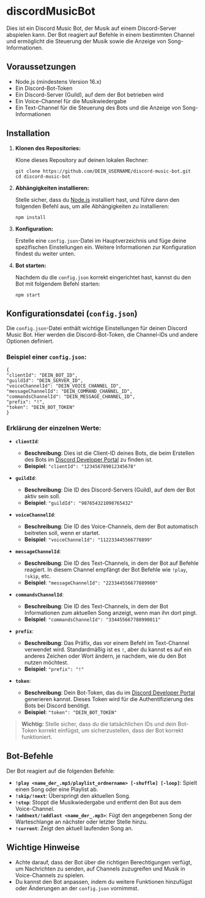 # discordMusicBot

Dies ist ein Discord Music Bot, der Musik auf einem Discord-Server abspielen kann. Der Bot reagiert auf Befehle in einem bestimmten Channel und ermöglicht die Steuerung der Musik sowie die Anzeige von Song-Informationen.

## Voraussetzungen

- Node.js (mindestens Version 16.x)
- Ein Discord-Bot-Token
- Ein Discord-Server (Guild), auf dem der Bot betrieben wird
- Ein Voice-Channel für die Musikwiedergabe
- Ein Text-Channel für die Steuerung des Bots und die Anzeige von Song-Informationen

## Installation

1. **Klonen des Repositories:**

   Klone dieses Repository auf deinen lokalen Rechner:

   ```
   git clone https://github.com/DEIN_USERNAME/discord-music-bot.git
   cd discord-music-bot
   ```

2. **Abhängigkeiten installieren:**

   Stelle sicher, dass du [Node.js](https://nodejs.org/) installiert hast, und führe dann den folgenden Befehl aus, um alle Abhängigkeiten zu installieren:

   ```
   npm install
   ```

3. **Konfiguration:**

   Erstelle eine `config.json`-Datei im Hauptverzeichnis und füge deine spezifischen Einstellungen ein. Weitere Informationen zur Konfiguration findest du weiter unten.

4. **Bot starten:**

   Nachdem du die `config.json` korrekt eingerichtet hast, kannst du den Bot mit folgendem Befehl starten:

   ```
   npm start
   ```

## Konfigurationsdatei (`config.json`)

Die `config.json`-Datei enthält wichtige Einstellungen für deinen Discord Music Bot. Hier werden die Discord-Bot-Token, die Channel-IDs und andere Optionen definiert.

### Beispiel einer `config.json`:

```
{
"clientId": "DEIN_BOT_ID",
"guildId": "DEIN_SERVER_ID",
"voiceChannelId": "DEIN_VOICE_CHANNEL_ID",
"messageChannelId": "DEIN_COMMAND_CHANNEL_ID",
"commandsChannelId": "DEIN_MESSAGE_CHANNEL_ID",
"prefix": "!",
"token": "DEIN_BOT_TOKEN"
}
```

### Erklärung der einzelnen Werte:

- **`clientId`**:
  - **Beschreibung**: Dies ist die Client-ID deines Bots, die beim Erstellen des Bots im [Discord Developer Portal](https://discord.com/developers/applications) zu finden ist.
  - **Beispiel**: `"clientId": "123456789012345678"`
- **`guildId`**:

  - **Beschreibung**: Die ID des Discord-Servers (Guild), auf dem der Bot aktiv sein soll.
  - **Beispiel**: `"guildId": "987654321098765432"`

- **`voiceChannelId`**:

  - **Beschreibung**: Die ID des Voice-Channels, dem der Bot automatisch beitreten soll, wenn er startet.
  - **Beispiel**: `"voiceChannelId": "112233445566778899"`

- **`messageChannelId`**:

  - **Beschreibung**: Die ID des Text-Channels, in dem der Bot auf Befehle reagiert. In diesem Channel empfängt der Bot Befehle wie `!play`, `!skip`, etc.
  - **Beispiel**: `"messageChannelId": "223344556677889900"`

- **`commandsChannelId`**:

  - **Beschreibung**: Die ID des Text-Channels, in dem der Bot Informationen zum aktuellen Song anzeigt, wenn man ihn dort pingt.
  - **Beispiel**: `"commandsChannelId": "334455667788990011"`

- **`prefix`**:

  - **Beschreibung**: Das Präfix, das vor einem Befehl im Text-Channel verwendet wird. Standardmäßig ist es `!`, aber du kannst es auf ein anderes Zeichen oder Wort ändern, je nachdem, wie du den Bot nutzen möchtest.
  - **Beispiel**: `"prefix": "!"`

- **`token`**:
  - **Beschreibung**: Dein Bot-Token, das du im [Discord Developer Portal](https://discord.com/developers/applications) generieren kannst. Dieses Token wird für die Authentifizierung des Bots bei Discord benötigt.
  - **Beispiel**: `"token": "DEIN_BOT_TOKEN"`

> **Wichtig:** Stelle sicher, dass du die tatsächlichen IDs und dein Bot-Token korrekt einfügst, um sicherzustellen, dass der Bot korrekt funktioniert.

## Bot-Befehle

Der Bot reagiert auf die folgenden Befehle:

- **`!play <name_der_.mp3/playlist_ordnername> [-shuffle] [-loop]`**: Spielt einen Song oder eine Playlist ab.
- **`!skip/!next`**: Überspringt den aktuellen Song.
- **`!stop`**: Stoppt die Musikwiedergabe und entfernt den Bot aus dem Voice-Channel.
- **`!addnext/!addlast <name_der_.mp3>`**: Fügt den angegebenen Song der Warteschlange an nächster oder letzter Stelle hinzu.
- **`!current`**: Zeigt den aktuell laufenden Song an.

## Wichtige Hinweise

- Achte darauf, dass der Bot über die richtigen Berechtigungen verfügt, um Nachrichten zu senden, auf Channels zuzugreifen und Musik in Voice-Channels zu spielen.
- Du kannst den Bot anpassen, indem du weitere Funktionen hinzufügst oder Änderungen an der `config.json` vornimmst.
